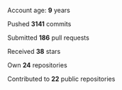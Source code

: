 Account age: **9** years

Pushed **3141** commits

Submitted **186** pull requests

Received **38** stars

Own **24** repositories

Contributed to **22** public repositories
